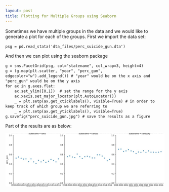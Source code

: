 ```yaml
---
layout: post
title: Plotting for Multiple Groups using Seaborn
---
```

Sometimes we have multiple groups in the data and we would like to generate a plot for each of the groups. First we import the data set:
```
psg = pd.read_stata('dta_files/perc_suicide_gun.dta')
```
And then we can plot using the seaborn package
```
g = sns.FacetGrid(psg, col="statename", col_wrap=3, height=4)
g = (g.map(plt.scatter, "year", "perc_gun", edgecolor="w").add_legend()) # "year" would be on the x axis and "perc_gun" would be on the y axis
for ax in g.axes.flat:
    ax.set_ylim([0,1])  # set the range for the y axis
    ax.xaxis.set_major_locator(plt.AutoLocator())
    _ = plt.setp(ax.get_xticklabels(), visible=True) # in order to keep track of which group we are referring to
    _ = plt.setp(ax.get_yticklabels(), visible=True)
g.savefig("perc_suicide_gun.jpg") # save the results as a figure
```
Part of the results are as below:

![Plotting](/images/plotting.jpg "Plotting by the Group")
